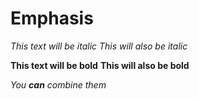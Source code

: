 # Emphasis

*This text will be italic*
_This will also be italic_

**This text will be bold**
__This will also be bold__

_You **can** combine them_
